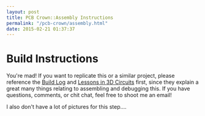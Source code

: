 ```yaml
---
layout: post
title: PCB Crown::Assembly Instructions
permalink: "/pcb-crown/assembly.html"
date: 2015-02-21 01:37:37
--- 
```


Build Instructions
=====
You're mad! If you want to replicate this or a similar project, please reference the [Build Log](buildlog.html) and [Lessons in 3D Circuits](lessons.html) first, since they explain a great many things relating to assembling and debugging this. If you have questions, comments, or chit chat, feel free to shoot me an email!

I also don't have a lot of pictures for this step....
